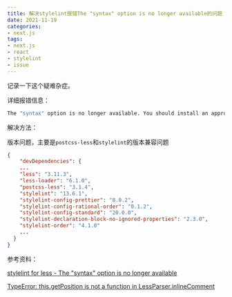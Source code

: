 ```yaml
---
title: 解决stylelint报错The "syntax" option is no longer available的问题
date: 2021-11-19
categories:
- next.js
tags:
- next.js
- react
- stylelint
- issue
---
```


记录一下这个疑难杂症。

详细报错信息：

```bash
The "syntax" option is no longer available. You should install an appropriate syntax, e.g. postcss-scss, and use the "customSyntax" option

```



解决方法：

版本问题，主要是`postcss-less`和`stylelint`的版本兼容问题

```json
{
    "devDependencies": {
    ...
    "less": "3.11.3",
    "less-loader": "6.1.0",
    "postcss-less": "3.1.4",
    "stylelint": "13.6.1",
    "stylelint-config-prettier": "8.0.2",
    "stylelint-config-rational-order": "0.1.2",
    "stylelint-config-standard": "20.0.0",
    "stylelint-declaration-block-no-ignored-properties": "2.3.0",
    "stylelint-order": "4.1.0"
    ...
  }
}
```





参考资料：

[stylelint for less - The "syntax" option is no longer available](https://github.com/stylelint/stylelint/issues/5663)

[TypeError: this.getPosition is not a function in LessParser.inlineComment](https://github.com/stylelint/stylelint/issues/5666)